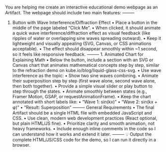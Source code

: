 You are helping me create an interactive 
educational demo webpage as an Artifact. The 
webpage should include two main features: ⸻ 
1. Button with Wave Interference/Diffraction 
Effect
   • Place a button in the middle of the page 
   labeled “Click Me”. • When clicked, it 
   should animate a quick wave 
   interference/diffraction effect as visual 
   feedback (like ripples of water or 
   overlapping sine waves spreading outward). 
   • Keep it lightweight and visually 
   appealing (SVG, Canvas, or CSS animations 
   acceptable). • The effect should disappear 
   smoothly within ~1 second, so it feels 
   like responsive feedback.
⸻ 1. Animated Chart for Explaining Math • 
   Below the button, include a section with 
   an SVG or Canvas chart that animates 
   mathematical concepts step by step, 
   similar to the refraction demo on 
   kube.io/blog/liquid-glass-css-svg. • Use 
   wave interference as the topic: • Show two 
   sine waves combining. • Animate their 
   superposition step by step (first wave 
   alone, second wave alone, then both 
   together). • Provide a simple visual 
   slider or play button to step through the 
   states. • Animate smoothly between states 
   (e.g., Framer Motion, GSAP, or 
   requestAnimationFrame). • Keep the chart 
   annotated with short labels like: • “Wave 
   1: sin(kx)” • “Wave 2: sin(kx + φ)” • 
   “Result: Superposition”
⸻ General Requirements • The final Artifact 
should be a single HTML file with embedded 
JavaScript and CSS. • Use clean, modern web 
development practices (React optional, but 
plain HTML/JS fine). • Prioritize clarity and 
smooth animation, not heavy frameworks. • 
Include enough inline comments in the code so 
I can understand how it works and extend it 
later. ⸻
💡 Output the complete HTML/JS/CSS code for the demo, so I can run it directly in a browser.
